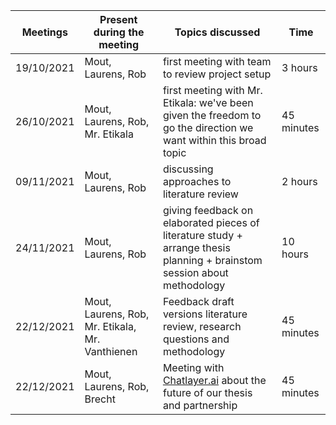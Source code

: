 | Meetings   | Present during the meeting                      | Topics discussed                                                                                                         | Time       |
| ---------- | ----------------------------------------------- | ------------------------------------------------------------------------------------------------------------------------ | ---------- |
| 19/10/2021 | Mout, Laurens, Rob                              | first meeting with team to review project setup                                                                          | 3 hours    |
| 26/10/2021 | Mout, Laurens, Rob, Mr. Etikala                 | first meeting with Mr. Etikala: we've been given the freedom to go the direction we want within this broad topic         | 45 minutes |
| 09/11/2021 | Mout, Laurens, Rob                              | discussing approaches to literature review                                                                               | 2 hours    |
| 24/11/2021 | Mout, Laurens, Rob                              | giving feedback on elaborated pieces of literature study + arrange thesis planning + brainstom session about methodology | 10 hours   |
| 22/12/2021 | Mout, Laurens, Rob, Mr. Etikala, Mr. Vanthienen | Feedback draft versions literature review, research questions and methodology                                            | 45 minutes |
| 22/12/2021 | Mout, Laurens, Rob, Brecht                      | Meeting with [Chatlayer.ai](https://chatlayer.ai/) about the future of our thesis and partnership                                     | 45 minutes |
